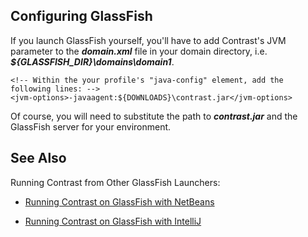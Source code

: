 <!--
title: "Installing on GlassFish"
description: "Agent installation using the GlassFish container"
tags: "java agent installation glassfish"
-->

## Configuring GlassFish
If you launch GlassFish yourself, you'll have to add Contrast's JVM parameter to the ***domain.xml*** file in your domain directory, i.e. ***${GLASSFISH_DIR}\domains\domain1***.

``` 
<!-- Within the your profile's "java-config" element, add the following lines: -->
<jvm-options>-javaagent:${DOWNLOADS}\contrast.jar</jvm-options>
```

Of course, you will need to substitute the path to ***contrast.jar*** and the GlassFish server for your environment.


## See Also

Running Contrast from Other GlassFish Launchers:

* [Running Contrast on GlassFish with NetBeans](user_javainstall.html#glassnetbeans)

* [Running Contrast on GlassFish with IntelliJ](user_javainstall.html#glassintellij)
